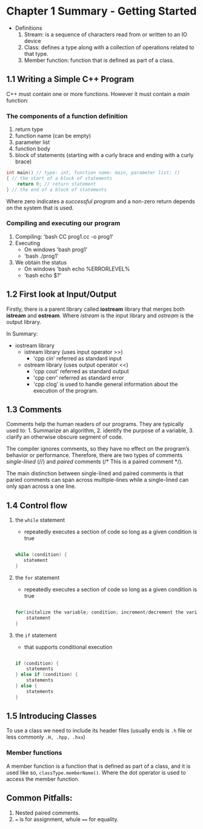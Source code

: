# Chapter 1 Summary - Getting Started 

- Definitions 
    1. Stream: is a sequence of characters read from or written to an IO device
    2. Class: defines a type along with a collection of operations related to that type.
    3.  Member function: function that is defined as part of a class.

## 1.1 Writing a Simple C++ Program 

C++ must contain one or more functions. However it must contain a *main* function:

### The components of a function definition
1. return type
2. function name (can be empty)
3. parameter list 
4. function body 
5. block of statements (starting with a curly brace and ending with a curly brace)

```cpp 
int main() // type: int, function name: main, parameter list: ()
{ // the start of a block of statements
    return 0; // return statement
} // the end of a block of statements
```

Where zero indicates a *successful program* and a non-zero return depends on the system that is used.  

### Compiling and executing our program 

1. Compiling: 'bash CC prog1.cc -o prog1'
2. Executing
    - On windows 'bash prog1' 
    - 'bash ./prog1'
3. We obtain the status 
    - On windows 'bash echo %ERRORLEVEL%
    - 'bash echo $?'

## 1.2 First look at Input/Output

Firstly, there is a parent library called **iostream** library that merges both **istream** and **ostream**. Where *istream* is the input library and *ostream* is the output library. 


In Summary:
- iostream library
    - istream library (uses input operator >>)
        - 'cpp cin' referred as standard input
    - ostream library (uses output operator <<)
        - 'cpp cout' referred as standard output
        - 'cpp cerr' referred as standard error
        - 'cpp clog' is used to handle general information about the execution of the program.

## 1.3 Comments

Comments help the human readers of our programs. They are typically used to:
    1. Summarize an algorithm, 
    2. identify the purpose of a variable, 
    3. clarify an otherwise obscure segment of code. 

The compiler ignores comments, so they have no effect on the program’s behavior or performance. Therefore, there are two types of comments *single-lined* (//) and *paired* comments (/* This is a paired comment */).

The main distinction between single-lined and paired comments is that paried comments can span across multiple-lines while a single-lined can only span across a one line. 

## 1.4 Control flow
1. the `while` statement 
    - repeatedly executes a section of code so long as a given condition is true

    ```cpp 

    while (condition) {
       statement
    }

    ```
2. the `for` statement 
    - repeatedly executes a section of code so long as a given condition is true

    ```cpp

    for(initalize the variable; condition; increment/decrement the variable) {
        statement
    }
    ```

3. the `if` statement
    - that supports conditional execution

    ```cpp
    
    if (condition) {
        statements
    } else if (condition) {
        statements
    } else {
        statements
    }

    ```

## 1.5 Introducing Classes
To use a class we need to include its header files (usually ends is `.h` file or less commonly `.H, .hpp, .hxx`)

### Member functions
A member function is a function that is defined as part of a class, and it is used like so, `classType.memberName()`. Where the dot operator is used to access the member function. 

## Common Pitfalls:
1. Nested paired comments. 
2. `=` is for assignment, whule `==` for equality. 